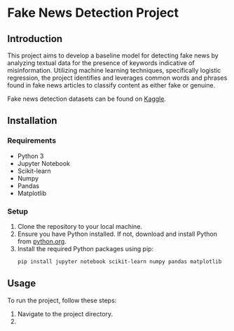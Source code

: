 
# Fake News Detection Project

## Introduction
This project aims to develop a baseline model for detecting fake news by analyzing textual data for the presence of keywords indicative of misinformation. Utilizing machine learning techniques, specifically logistic regression, the project identifies and leverages common words and phrases found in fake news articles to classify content as either fake or genuine.

Fake news detection datasets can be found on [Kaggle](https://www.kaggle.com/datasets/emineyetm/fake-news-detection-datasets).

## Installation

### Requirements
- Python 3
- Jupyter Notebook
- Scikit-learn
- Numpy
- Pandas
- Matplotlib

### Setup
1. Clone the repository to your local machine.
2. Ensure you have Python installed. If not, download and install Python from [python.org](https://www.python.org/).
3. Install the required Python packages using pip:
   ```bash
   pip install jupyter notebook scikit-learn numpy pandas matplotlib
   ```

## Usage
To run the project, follow these steps:
1. Navigate to the project directory.
2. 
